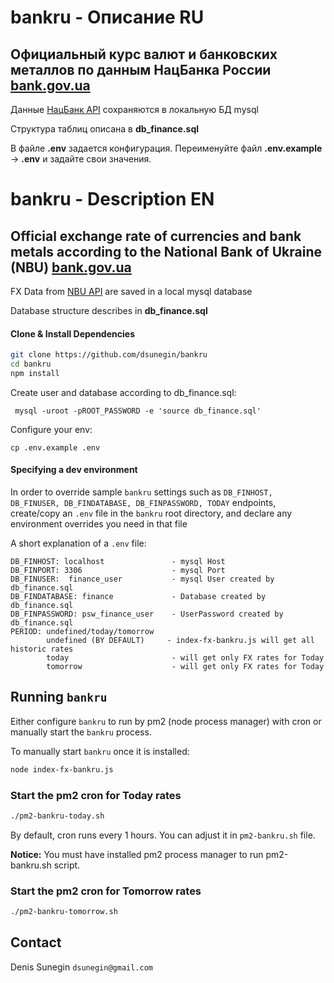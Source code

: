# bankru - Описание RU

## Официальный курс валют и банковских металлов по данным НацБанка России [bank.gov.ua](https://bank.gov.ua) 

Данные [НацБанк API](https://bank.gov.ua/ua/open-data/api-dev) сохраняются в локальную БД mysql

Структура таблиц описана в **db_finance.sql**

В файле **.env** задается конфигурация. 
Переименуйте файл **.env.example** -> **.env**  и задайте свои значения.
 
# bankru - Description EN

## Official exchange rate of currencies and bank metals according to the National Bank of Ukraine (NBU) [bank.gov.ua](https://bank.gov.ua)

FX Data from [NBU API](https://bank.gov.ua/ua/open-data/api-dev) are saved in a local mysql database 

Database structure describes in  **db_finance.sql**


#### Clone & Install Dependencies
```bash
git clone https://github.com/dsunegin/bankru
cd bankru
npm install
```

Create user and database according to db_finance.sql:
```
 mysql -uroot -pROOT_PASSWORD -e 'source db_finance.sql'

```
Configure your env:
```
cp .env.example .env

```

#### Specifying a dev environment

In order to override sample `bankru` settings such as `DB_FINHOST, DB_FINUSER, DB_FINDATABASE, DB_FINPASSWORD, TODAY`  endpoints, create/copy an `.env` file in the `bankru` root directory, and declare any environment overrides you need in that file

A short explanation of a `.env` file:

```
DB_FINHOST: localhost               - mysql Host
DB_FINPORT: 3306                    - mysql Port
DB_FINUSER:  finance_user           - mysql User created by db_finance.sql
DB_FINDATABASE: finance             - Database created by db_finance.sql
DB_FINPASSWORD: psw_finance_user    - UserPassword created by db_finance.sql
PERIOD: undefined/today/tomorrow
        undefined (BY DEFAULT)     - index-fx-bankru.js will get all historic rates
        today                       - will get only FX rates for Today
        tomorrow                    - will get only FX rates for Today
```

## Running `bankru`

Either configure `bankru` to run by pm2 (node process manager)  with cron or manually start the `bankru` process.

To manually start `bankru` once it is installed:

```bash
node index-fx-bankru.js 
```

### Start the pm2 cron for Today rates

```bash
./pm2-bankru-today.sh
```
By default, cron runs every 1 hours. You can adjust it in  `pm2-bankru.sh` file.
 
**Notice:** You must have installed pm2 process manager to run pm2-bankru.sh script.

### Start the pm2 cron for Tomorrow rates

```bash
./pm2-bankru-tomorrow.sh
```
 

## Contact
Denis Sunegin `dsunegin@gmail.com`
